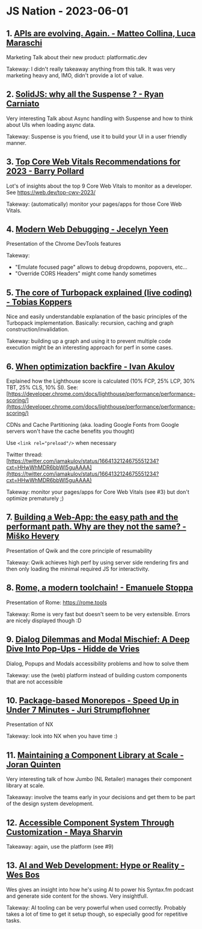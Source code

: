# JS Nation - 2023-06-01

## 1. [APIs are evolving. Again. - Matteo Collina, Luca Maraschi](https://portal.gitnation.org/contents/apis-are-evolving-again)

Marketing Talk about their new product: platformatic.dev

Takeway: I didn't really takeaway anything from this talk. It was very marketing heavy and, IMO, didn't provide a lot of value.

## 2. [SolidJS: why all the Suspense ? - Ryan Carniato](https://portal.gitnation.org/contents/solidjs-why-all-the-suspense)

Very interesting Talk about Async handling with Suspense and how to think about UIs when loading async data.

Takeway: Suspense is you friend, use it to build your UI in a user friendly manner.

## 3. [Top Core Web Vitals Recommendations for 2023 - Barry Pollard](https://portal.gitnation.org/contents/top-core-web-vitals-recommendations-for-2023)

Lot's of insights about the top 9 Core Web Vitals to monitor as a developer. See https://web.dev/top-cwv-2023/

Takeway: (automatically) monitor your pages/apps for those Core Web Vitals.

## 4. [Modern Web Debugging - Jecelyn Yeen](https://portal.gitnation.org/contents/modern-web-debugging)

Presentation of the Chrome DevTools features

Takeway:
- "Emulate focused page" allows to debug dropdowns, popovers, etc...
- "Override CORS Headers" might come handy sometimes

## 5. [The core of Turbopack explained (live coding) - Tobias Koppers](https://portal.gitnation.org/contents/the-core-of-turbopack-explained-live-coding)

Nice and easily understandable explanation of the basic principles of the Turbopack implementation. Basically: recursion, caching and graph construction/invalidation.

Takeway: building up a graph and using it to prevent multiple code execution might be an interesting approach for perf in some cases.

## 6. [When optimization backfire - Ivan Akulov](https://portal.gitnation.org/contents/when-optimizations-backfire)

Explained how the Lighthouse score is calculated (10% FCP, 25% LCP, 30% TBT, 25% CLS, 10% SI). See: [https://developer.chrome.com/docs/lighthouse/performance/performance-scoring/](https://developer.chrome.com/docs/lighthouse/performance/performance-scoring/)

CDNs and Cache Partitioning (aka. loading Google Fonts from Google servers won't have the cache benefits you thought)

Use `<link rel="preload"/>` when necessary

Twitter thread: [https://twitter.com/iamakulov/status/1664132124675551234?cxt=HHwWhMDR6bbWl5guAAAA](https://twitter.com/iamakulov/status/1664132124675551234?cxt=HHwWhMDR6bbWl5guAAAA)

Takeway: monitor your pages/apps for Core Web Vitals (see #3) but don't optimize prematurely ;)

## 7. [Building a Web-App: the easy path and the performant path. Why are they not the same? - Miško Hevery](https://portal.gitnation.org/contents/building-a-web-app-the-easy-path-and-the-performant-path-why-are-they-not-the-same)

Presentation of Qwik and the core principle of resumability

Takeway: Qwik achieves high perf by using server side rendering firs and then only loading the minimal required JS for interactivity.

## 8. [Rome, a modern toolchain! - Emanuele Stoppa](https://portal.gitnation.org/contents/rome-a-modern-toolchain)

Presentation of Rome: https://rome.tools

Takeway: Rome is very fast but doesn't seem to be very extensible. Errors are nicely displayed though :D

## 9. [Dialog Dilemmas and Modal Mischief: A Deep Dive Into Pop-Ups - Hidde de Vries](https://portal.gitnation.org/contents/dialog-dilemmas-and-modal-mischief-a-deep-dive-into-pop-ups)

Dialog, Popups and Modals accessibility problems and how to solve them

Takeway: use the (web) platform instead of building custom components that are not accessible

## 10. [Package-based Monorepos - Speed Up in Under 7 Minutes - Juri Strumpflohner](https://portal.gitnation.org/contents/package-based-monorepos-speed-up-in-under-7-minutes)

Presentation of NX

Takeway: look into NX when you have time :)

## 11. [Maintaining a Component Library at Scale - Joran Quinten](https://portal.gitnation.org/contents/maintaining-a-component-library-at-scale)

Very interesting talk of how Jumbo (NL Retailer) manages their component library at scale.

Takeaway: involve the teams early in your decisions and get them to be part of the design system development.

## 12. [Accessible Component System Through Customization - Maya Sharvin](https://portal.gitnation.org/contents/accessible-component-system-through-customization)

Takeaway: again, use the platform (see #9)

## 13. [AI and Web Development: Hype or Reality - Wes Bos](https://portal.gitnation.org/contents/ai-and-web-development-hype-or-reality)

Wes gives an insight into how he's using AI to power his Syntax.fm podcast and generate side content for the shows. Very insightfull.

Takeway: AI tooling can be very powerful when used correctly. Probably takes a lot of time to get it setup though, so especially good for repetitive tasks.
